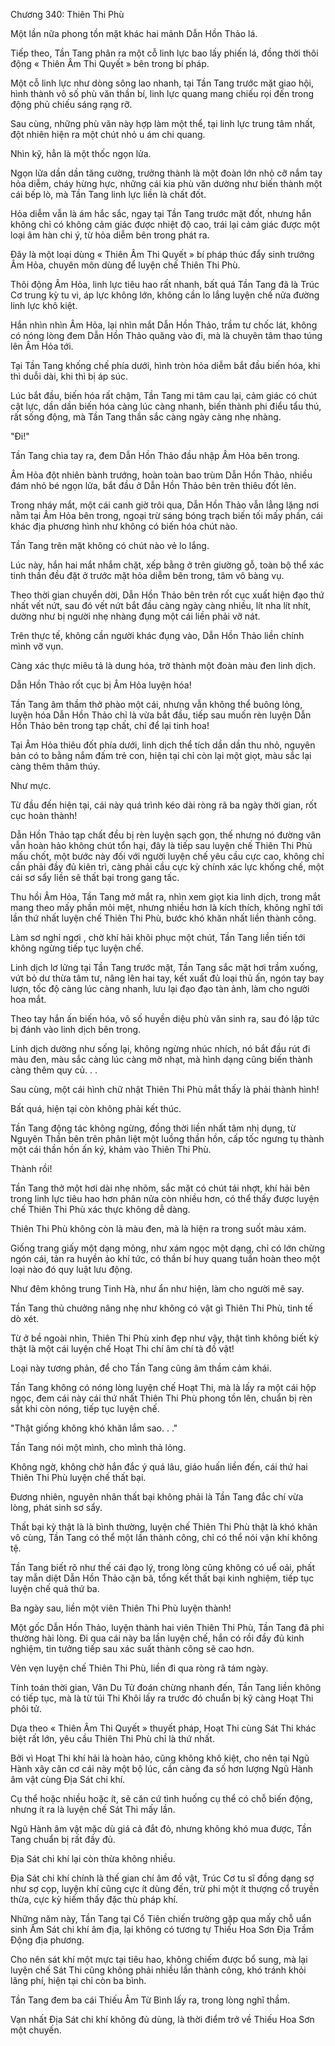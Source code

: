 




Chương 340: Thiên Thi Phù


Một lần nữa phong tồn mặt khác hai mảnh Dẫn Hồn Thảo lá.

Tiếp theo, Tần Tang phân ra một cỗ linh lực bao lấy phiến lá, đồng thời thôi động « Thiên Âm Thi Quyết » bên trong bí pháp.

Một cỗ linh lực như dòng sông lao nhanh, tại Tần Tang trước mặt giao hội, hình thành vô số phù văn thần bí, linh lực quang mang chiếu rọi đến trong động phủ chiếu sáng rạng rỡ.

Sau cùng, những phù văn này hợp làm một thể, tại linh lực trung tâm nhất, đột nhiên hiện ra một chút nhỏ u ám chi quang.

Nhìn kỹ, hẳn là một thốc ngọn lửa.

Ngọn lửa dần dần tăng cường, trưởng thành là một đoàn lớn nhỏ cỡ nắm tay hỏa diễm, cháy hừng hực, những cái kia phù văn dường như biến thành một cái bếp lò, mà Tần Tang linh lực liền là chất đốt.

Hỏa diễm vẫn là ám hắc sắc, ngay tại Tần Tang trước mặt đốt, nhưng hắn không chỉ có không cảm giác được nhiệt độ cao, trái lại cảm giác được một loại âm hàn chi ý, từ hỏa diễm bên trong phát ra.

Đây là một loại dùng « Thiên Âm Thi Quyết » bí pháp thúc đẩy sinh trưởng Âm Hỏa, chuyên môn dùng để luyện chế Thiên Thi Phù.

Thôi động Âm Hỏa, linh lực tiêu hao rất nhanh, bất quá Tần Tang đã là Trúc Cơ trung kỳ tu vi, áp lực không lớn, không cần lo lắng luyện chế nửa đường linh lực khô kiệt.

Hắn nhìn nhìn Âm Hỏa, lại nhìn mắt Dẫn Hồn Thảo, trầm tư chốc lát, không có nóng lòng đem Dẫn Hồn Thảo quăng vào đi, mà là chuyên tâm thao túng lên Âm Hỏa tới.

Tại Tần Tang khống chế phía dưới, hình tròn hỏa diễm bắt đầu biến hóa, khi thì duỗi dài, khi thì bị áp súc.

Lúc bắt đầu, biến hóa rất chậm, Tần Tang mi tâm cau lại, cảm giác có chút cật lực, dần dần biến hóa càng lúc càng nhanh, biến thành phi điểu tẩu thú, rất sống động, mà Tần Tang thần sắc càng ngày càng nhẹ nhàng.

"Đi!"

Tần Tang chìa tay ra, đem Dẫn Hồn Thảo đầu nhập Âm Hỏa bên trong.

Âm Hỏa đột nhiên bành trướng, hoàn toàn bao trùm Dẫn Hồn Thảo, nhiều đám nhỏ bé ngọn lửa, bắt đầu ở Dẫn Hồn Thảo bên trên thiêu đốt lên.

Trong nháy mắt, một cái canh giờ trôi qua, Dẫn Hồn Thảo vẫn lẳng lặng nơi nằm tại Âm Hỏa bên trong, ngoại trừ sáng bóng trạch biến tối mấy phần, cái khác địa phương hình như không có biến hóa chút nào.

Tần Tang trên mặt không có chút nào vẻ lo lắng.

Lúc này, hắn hai mắt nhắm chặt, xếp bằng ở trên giường gỗ, toàn bộ thể xác tinh thần đều đặt ở trước mặt hỏa diễm bên trong, tâm vô bàng vụ.

Theo thời gian chuyển dời, Dẫn Hồn Thảo bên trên rốt cục xuất hiện đạo thứ nhất vết nứt, sau đó vết nứt bắt đầu càng ngày càng nhiều, lít nha lít nhít, dường như bị người nhẹ nhàng đụng một cái liền phải vỡ nát.

Trên thực tế, không cần người khác đụng vào, Dẫn Hồn Thảo liền chính mình vỡ vụn.

Càng xác thực miêu tả là dung hóa, trở thành một đoàn màu đen linh dịch.

Dẫn Hồn Thảo rốt cục bị Âm Hỏa luyện hóa!

Tần Tang âm thầm thở phào một cái, nhưng vẫn không thể buông lỏng, luyện hóa Dẫn Hồn Thảo chỉ là vừa bắt đầu, tiếp sau muốn rèn luyện Dẫn Hồn Thảo bên trong tạp chất, chỉ để lại tinh hoa!

Tại Âm Hỏa thiêu đốt phía dưới, linh dịch thể tích dần dần thu nhỏ, nguyên bản có to bằng nắm đấm trẻ con, hiện tại chỉ còn lại một giọt, màu sắc lại càng thêm thâm thúy.

Như mực.

Từ đầu đến hiện tại, cái này quá trình kéo dài ròng rã ba ngày thời gian, rốt cục hoàn thành!

Dẫn Hồn Thảo tạp chất đều bị rèn luyện sạch gọn, thế nhưng nó đường vân vẫn hoàn hảo không chút tổn hại, đây là tiếp sau luyện chế Thiên Thi Phù mấu chốt, một bước này đối với người luyện chế yêu cầu cực cao, không chỉ cần phải đầy đủ kiên trì, càng phải cầu cực kỳ chính xác lực khống chế, một cái sơ sẩy liền sẽ thất bại trong gang tấc.

Thu hồi Âm Hỏa, Tần Tang mở mắt ra, nhìn xem giọt kia linh dịch, trong mắt mang theo mấy phần mỏi mệt, nhưng nhiều hơn là kích thích, không nghĩ tới lần thứ nhất luyện chế Thiên Thi Phù, bước khó khăn nhất liền thành công.

Làm sơ nghỉ ngơi , chờ khí hải khôi phục một chút, Tần Tang liền tiến tới không ngừng tiếp tục luyện chế.

Linh dịch lơ lửng tại Tần Tang trước mặt, Tần Tang sắc mặt hơi trầm xuống, vứt bỏ dư thừa tâm tư, nâng lên hai tay, kết xuất đủ loại thủ ấn, ngón tay bay lượn, tốc độ càng lúc càng nhanh, lưu lại đạo đạo tàn ảnh, làm cho người hoa mắt.

Theo tay hắn ấn biến hóa, vô số huyền diệu phù văn sinh ra, sau đó lập tức bị đánh vào linh dịch bên trong.

Linh dịch dường như sống lại, không ngừng nhúc nhích, nó bắt đầu rút đi màu đen, màu sắc càng lúc càng mờ nhạt, mà hình dạng cũng biến thành càng thêm quy củ. . .

Sau cùng, một cái hình chữ nhật Thiên Thi Phù mắt thấy là phải thành hình!

Bất quá, hiện tại còn không phải kết thúc.

Tần Tang động tác không ngừng, đồng thời liền nhất tâm nhị dụng, từ Nguyên Thần bên trên phân liệt một luồng thần hồn, cấp tốc ngưng tụ thành một cái thần hồn ấn ký, khảm vào Thiên Thi Phù.

Thành rồi!

Tần Tang thở một hơi dài nhẹ nhõm, sắc mặt có chút tái nhợt, khí hải bên trong linh lực tiêu hao hơn phân nửa còn nhiều hơn, có thể thấy được luyện chế Thiên Thi Phù xác thực không dễ dàng.

Thiên Thi Phù không còn là màu đen, mà là hiện ra trong suốt màu xám.

Giống trang giấy một dạng mỏng, như xám ngọc một dạng, chỉ có lớn chừng ngón cái, tản ra huyền ảo khí tức, có thần bí huy quang tuần hoàn theo một loại nào đó quy luật lưu động.

Như đêm không trung Tinh Hà, như ẩn như hiện, làm cho người mê say.

Tần Tang thủ chưởng nâng nhẹ như không có vật gì Thiên Thi Phù, tinh tế dò xét.

Từ ở bề ngoài nhìn, Thiên Thi Phù xinh đẹp như vậy, thật tình không biết kỳ thật là một cái luyện chế Hoạt Thi chí âm chí tà đồ vật!

Loại này tương phản, để cho Tần Tang cũng âm thầm cảm khái.

Tần Tang không có nóng lòng luyện chế Hoạt Thi, mà là lấy ra một cái hộp ngọc, đem cái này cái thứ nhất Thiên Thi Phù phong tồn lên, chuẩn bị rèn sắt khi còn nóng, tiếp tục luyện chế.

"Thật giống không khó khăn lắm sao. . ."

Tần Tang nói một mình, cho mình thả lỏng.

Không ngờ, không chờ hắn đắc ý quá lâu, giáo huấn liền đến, cái thứ hai Thiên Thi Phù luyện chế thất bại.

Đương nhiên, nguyên nhân thất bại không phải là Tần Tang đắc chí vừa lòng, phát sinh sơ sẩy.

Thất bại kỳ thật là là bình thường, luyện chế Thiên Thi Phù thật là khó khăn vô cùng, Tần Tang có thể một lần thành công, chỉ có thể nói vận khí không tệ.

Tần Tang biết rõ như thế cái đạo lý, trong lòng cũng không có uể oải, phất tay mẫn diệt Dẫn Hồn Thảo cặn bã, tổng kết thất bại kinh nghiệm, tiếp tục luyện chế quả thứ ba.

Ba ngày sau, liền một viên Thiên Thi Phù luyện thành!

Một gốc Dẫn Hồn Thảo, luyện thành hai viên Thiên Thi Phù, Tần Tang đã phi thường hài lòng. Đi qua cái này ba lần luyện chế, hắn có rồi đầy đủ kinh nghiệm, tin tưởng tiếp sau xác suất thành công sẽ cao hơn.

Vẻn vẹn luyện chế Thiên Thi Phù, liền đi qua ròng rã tám ngày.

Tính toán thời gian, Vân Du Tử đoán chừng nhanh đến, Tần Tang liền không có tiếp tục, mà là từ túi Thi Khôi lấy ra trước đó chuẩn bị kỹ càng Hoạt Thi phôi tử.

Dựa theo « Thiên Âm Thi Quyết » thuyết pháp, Hoạt Thi cùng Sát Thi khác biệt rất lớn, yêu cầu Thiên Thi Phù chỉ là thứ nhất.

Bởi vì Hoạt Thi khí hải là hoàn hảo, cũng không khô kiệt, cho nên tại Ngũ Hành xây căn cơ cái này một bộ lúc, cần càng đa số hơn lượng Ngũ Hành âm vật cùng Địa Sát chi khí.

Cụ thể hoặc nhiều hoặc ít, sẽ căn cứ tình huống cụ thể có chỗ biến động, nhưng ít ra là luyện chế Sát Thi mấy lần.

Ngũ Hành âm vật mặc dù giá cả đắt đỏ, nhưng không khó mua được, Tần Tang chuẩn bị rất đầy đủ.

Địa Sát chi khí lại còn thừa không nhiều.

Địa Sát chi khí chính là thế gian chí âm đồ vật, Trúc Cơ tu sĩ đồng dạng sợ như sợ cọp, luyện khí cũng cực ít dùng đến, trừ phi một ít thượng cổ truyền thừa, cực kỳ hiếm thấy đặc thù pháp khí.

Những năm này, Tần Tang tại Cổ Tiên chiến trường gặp qua mấy chỗ uẩn sinh Âm Sát chi khí âm địa, lại không có tương tự Thiếu Hoa Sơn Địa Trầm Động địa phương.

Cho nên sát khí một mực tại tiêu hao, không chiếm được bổ sung, mà lại luyện chế Sát Thi cũng không phải nhiều lần thành công, khó tránh khỏi lãng phí, hiện tại chỉ còn ba bình.

Tần Tang đem ba cái Thiếu Âm Từ Bình lấy ra, trong lòng nghĩ thầm.

Vạn nhất Địa Sát chi khí không đủ dùng, là thời điểm trở về Thiếu Hoa Sơn một chuyến.




